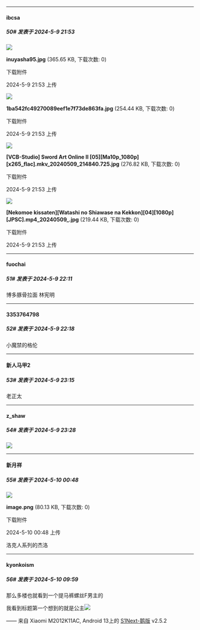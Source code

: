 ﻿
*****

####  ibcsa  
##### 50#       发表于 2024-5-9 21:53

<img src="https://img.saraba1st.com/forum/202405/09/215312p92q9ck2800vuvc2.jpg" referrerpolicy="no-referrer">

<strong>inuyasha95.jpg</strong> (365.65 KB, 下载次数: 0)

下载附件

2024-5-9 21:53 上传

<img src="https://img.saraba1st.com/forum/202405/09/215320pujbigbuu9yb8bpo.jpg" referrerpolicy="no-referrer">

<strong>1ba542fc49270089eef1e7f73de863fa.jpg</strong> (254.44 KB, 下载次数: 0)

下载附件

2024-5-9 21:53 上传

<img src="https://img.saraba1st.com/forum/202405/09/215322qebfgj75geqt48fz.jpg" referrerpolicy="no-referrer">

<strong>[VCB-Studio] Sword Art Online II [05][Ma10p_1080p][x265_flac].mkv_20240509_214840.725.jpg</strong> (276.82 KB, 下载次数: 0)

下载附件

2024-5-9 21:53 上传

<img src="https://img.saraba1st.com/forum/202405/09/215325q0z0t9c7ejtzfzl6.jpg" referrerpolicy="no-referrer">

<strong>[Nekomoe kissaten][Watashi no Shiawase na Kekkon][04][1080p][JPSC].mp4_20240509_.jpg</strong> (219.44 KB, 下载次数: 0)

下载附件

2024-5-9 21:53 上传


*****

####  fuochai  
##### 51#       发表于 2024-5-9 22:11

博多豚骨拉面 林宪明


*****

####  3353764798  
##### 52#       发表于 2024-5-9 22:18

小魔禁的格伦


*****

####  新人马甲2  
##### 53#       发表于 2024-5-9 23:15

老正太


*****

####  z_shaw  
##### 54#       发表于 2024-5-9 23:28

<img src="https://p.sda1.dev/17/db73cf189e711d45b134c5dd2c0cd0a3/IMG_CMP_221633608.jpeg" referrerpolicy="no-referrer">


*****

####  新月祥  
##### 55#       发表于 2024-5-10 00:48

<img src="https://img.saraba1st.com/forum/202405/10/004841miu2b7ix7bfrrj8p.png" referrerpolicy="no-referrer">

<strong>image.png</strong> (80.13 KB, 下载次数: 0)

下载附件

2024-5-10 00:48 上传

洛克人系列的杰洛


*****

####  kyonkoism  
##### 56#       发表于 2024-5-10 09:59

那么多楼也就看到一个提马裤螺丝F男主的

我看到标题第一个想到的就是公主<img src="https://static.saraba1st.com/image/smiley/face2017/037.png" referrerpolicy="no-referrer">

—— 来自 Xiaomi M2012K11AC, Android 13上的 [S1Next-鹅版](https://github.com/ykrank/S1-Next/releases) v2.5.2


